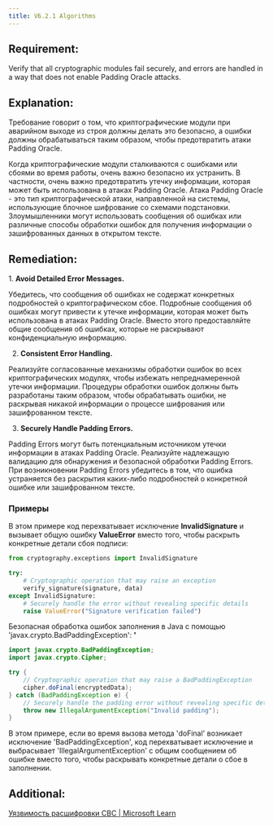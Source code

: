 ```yaml
---
title: V6.2.1 Algorithms
---
```




## Requirement:

Verify that all cryptographic modules fail securely, and errors are handled in a way that does not enable Padding Oracle attacks.

## Explanation:

Требование говорит о том, что криптографические модули при аварийном выходе из строя должны делать это безопасно, а ошибки должны обрабатываться таким образом, чтобы предотвратить атаки Padding Oracle.

Когда криптографические модули сталкиваются с ошибками или сбоями во время работы, очень важно безопасно их устранить. В частности, очень важно предотвратить утечку информации, которая может быть использована в атаках Padding Oracle. Атака Padding Oracle - это тип криптографической атаки, направленной на системы, использующие блочное шифрование со схемами подстановки. Злоумышленники могут использовать сообщения об ошибках или различные способы обработки ошибок для получения информации о зашифрованных данных в открытом тексте.

## Remediation:

1. **Avoid Detailed Error Messages.**

Убедитесь, что сообщения об ошибках не содержат конкретных подробностей о криптографическом сбое. Подробные сообщения об ошибках могут привести к утечке информации, которая может быть использована в атаках Padding Oracle. Вместо этого предоставляйте общие сообщения об ошибках, которые не раскрывают конфиденциальную информацию.

2. **Consistent Error Handling.**

Реализуйте согласованные механизмы обработки ошибок во всех криптографических модулях, чтобы избежать непреднамеренной утечки информации. Процедуры обработки ошибок должны быть разработаны таким образом, чтобы обрабатывать ошибки, не раскрывая никакой информации о процессе шифрования или зашифрованном тексте.

3. **Securely Handle Padding Errors.**

Padding Errors могут быть потенциальным источником утечки информации в атаках Padding Oracle. Реализуйте надлежащую валидацию для обнаружения и безопасной обработки Padding Errors. При возникновении Padding Errors убедитесь в том, что ошибка устраняется без раскрытия каких-либо подробностей о конкретной ошибке или зашифрованном тексте.

### Примеры

В этом примере код перехватывает исключение **InvalidSignature** и вызывает общую ошибку **ValueError** вместо того, чтобы раскрыть конкретные детали сбоя подписи:

```python title="Secure Error Handling in Python using try-except block"
from cryptography.exceptions import InvalidSignature

try:
    # Cryptographic operation that may raise an exception
    verify_signature(signature, data)
except InvalidSignature:
    # Securely handle the error without revealing specific details
    raise ValueError("Signature verification failed")
```

Безопасная обработка ошибок заполнения в Java с помощью 'javax.crypto.BadPaddingException':
**'**

```java title="Secure Handling of Padding Errors in Java using 'javax.crypto.BadPaddingException'"
import javax.crypto.BadPaddingException;
import javax.crypto.Cipher;

try {
    // Cryptographic operation that may raise a BadPaddingException
    cipher.doFinal(encryptedData);
} catch (BadPaddingException e) {
    // Securely handle the padding error without revealing specific details
    throw new IllegalArgumentException("Invalid padding");
}
```


В этом примере, если во время вызова метода 'doFinal' возникает исключение 'BadPaddingException', код перехватывает исключение и выбрасывает 'IllegalArgumentException' с общим сообщением об ошибке вместо того, чтобы раскрывать конкретные детали о сбое в заполнении.

## Additional:

[Уязвимость расшифровки CBC | Microsoft Learn](https://learn.microsoft.com/ru-ru/dotnet/standard/security/vulnerabilities-cbc-mode)




